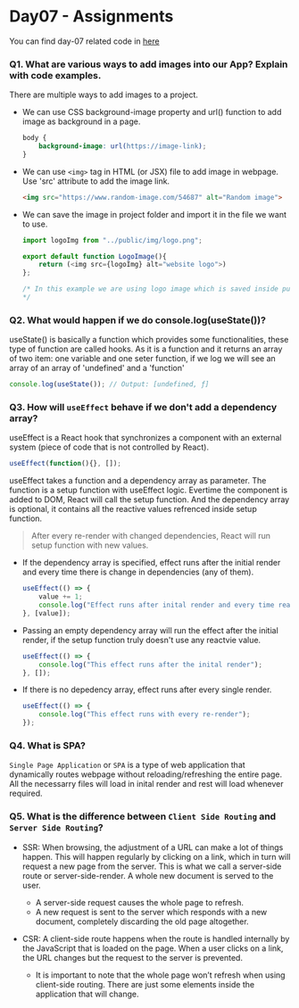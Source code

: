 # Day07 - Assignments

You can find day-07 related code in [here](https://github.com/Ghosh-95/react-food-app)

### Q1. What are various ways to add images into our App? Explain with code examples.

There are multiple ways to add images to a project.
- We can use CSS background-image property and url() function to add image as background in a page.
    ```css
    body {
        background-image: url(https://image-link);
    }
    ```
- We can use `<img>` tag in HTML (or JSX) file to add image in webpage. Use 'src' attribute to add the image link.
    ```html
    <img src="https://www.random-image.com/54687" alt="Random image">
    ```
- We can save the image in project folder and import it in the file we want to use.
    ```javascript
    import logoImg from "../public/img/logo.png";

    export default function LogoImage(){
        return (<img src={logoImg} alt="website logo">)
    };

    /* In this example we are using logo image which is saved inside public folder.
    */
    ```
### Q2. What would happen if we do console.log(useState())?
useState() is basically a function which provides some functionalities, these type of function are called hooks.
As it is a function and it returns an array of two item: one variable and one seter function, if we log we will see an array of an array of 'undefined' and a 'function'
```javascript
console.log(useState()); // Output: [undefined, ƒ]
```

### Q3. How will `useEffect` behave if we don't add a dependency array?

useEffect is a React hook that synchronizes a component with an external system (piece of code that is not controlled by React).

```javascript
useEffect(function(){}, []);
```

useEffect takes a function and a dependency array as parameter. The function is a setup function with useEffect logic. Evertime the component is added to DOM, React will call the setup function.
And the dependency array is optional, it contains all the reactive values refrenced inside setup function. 
>After every re-render with changed dependencies, React will run setup function with new values.

- If the dependency array is specified, effect runs after the initial render and every time there is change in dependencies (any of them).
    ```javascript
    useEffect(() => {
        value += 1;
        console.log("Effect runs after inital render and every time reactive value changes.", value);
    }, [value]);
    ```
- Passing an empty dependency array will run the effect after the initial render, if the setup function truly doesn't use any reactvie value.
    ```javascript
    useEffect(() => {
        console.log("This effect runs after the inital render");
    }, []);
    ```
- If there is no depedency array, effect runs after every single render.
    ```javascript
    useEffect(() => {
        console.log("This effect runs with every re-render");
    });
    ```
### Q4. What is SPA?

`Single Page Application` or `SPA` is a type of web application that dynamically routes webpage without reloading/refreshing the entire page. All the necessarry files will load in inital render and rest will load whenever required.

### Q5. What is the difference between `Client Side Routing` and `Server Side Routing`?

- SSR: When browsing, the adjustment of a URL can make a lot of things happen. This will happen regularly by clicking on a link, which in turn will request a new page from the server. This is what we call a server-side route or server-side-render. A whole new document is served to the user.

    - A server-side request causes the whole page to refresh.
    - A new request is sent to the server which responds with a new document, completely discarding the old page altogether.
- CSR: A client-side route happens when the route is handled internally by the JavaScript that is loaded on the page. When a user clicks on a link, the URL changes but the request to the server is prevented. 
    - It is important to note that the whole page won’t refresh when using client-side routing. There are just some elements inside the application that will change.